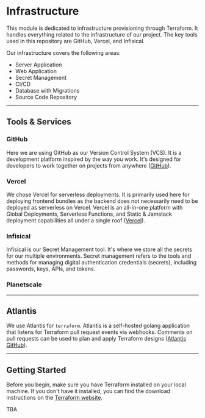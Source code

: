 # Infrastructure

This module is dedicated to infrastructure provisioning through Terraform. It handles everything related to the infrastructure of our project. The key tools used in this repository are GitHub, Vercel, and Infisical.

Our infrastructure covers the following areas:

- Server Application
- Web Application
- Secret Management
- CI/CD
- Database with Migrations
- Source Code Repository

---

## Tools & Services

### GitHub
Here we are using GitHub as our Version Control System (VCS). It is a development platform inspired by the way you work. It's designed for developers to work together on projects from anywhere ([GitHub](https://github.com/)).

### Vercel
We chose Vercel for serverless deployments. It is primarily used here for deploying frontend bundles as the backend does not necessarily need to be deployed as serverless on Vercel. Vercel is an all-in-one platform with Global Deployments, Serverless Functions, and Static & Jamstack deployment capabilities all under a single roof ([Vercel](https://vercel.com/)).

### Infisical
Infisical is our Secret Management tool. It's where we store all the secrets for our multiple environments. Secret management refers to the tools and methods for managing digital authentication credentials (secrets), including passwords, keys, APIs, and tokens.

### Planetscale

---

## Atlantis
We use Atlantis for `terraform`. Atlantis is a self-hosted golang application that listens for Terraform pull request events via webhooks. Comments on pull requests can be used to plan and apply Terraform designs ([Atlantis GitHub](https://github.com/runatlantis/atlantis)).

---

## Getting Started

Before you begin, make sure you have Terraform installed on your local machine. If you don't have it installed, you can find the download instructions on the [Terraform website](https://www.terraform.io/downloads.html).

TBA
